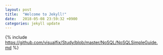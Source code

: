 ```yaml
---
layout: post
title:  "Welcome to Jekyll!"
date:   2018-05-08 23:59:32 +0900
categories: jekyll update
---
```


{% include https://github.com/visualfix/Study/blob/master/NoSQL/NoSQLSimpleGuide.md %}
